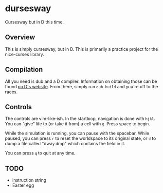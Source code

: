 # dursesway
Cursesway but in D this time.

## Overview
This is simply cursesway, but in D. This is primarily a practice project for the
nice-curses library.

## Compilation
All you need is dub and a D compiler. Information on obtaining those can be found
[on D's website](https://dlang.org/download.html). From there, simply run `dub build`
and you're off to the races.

## Controls
The controls are vim-like-ish. In the startloop, navigation is done with `hjkl`.
You can "give" life to (or take it from) a cell with `g`. Press space to begin.

While the simulation is running, you can pause with the spacebar.
While paused, you can press `r` to reset the worldspace to its original state,
or `d` to dump a file called "dway.dmp" which contains the field in it.

You can press `q` to quit at any time.

## TODO
* instruction string
* Easter egg
